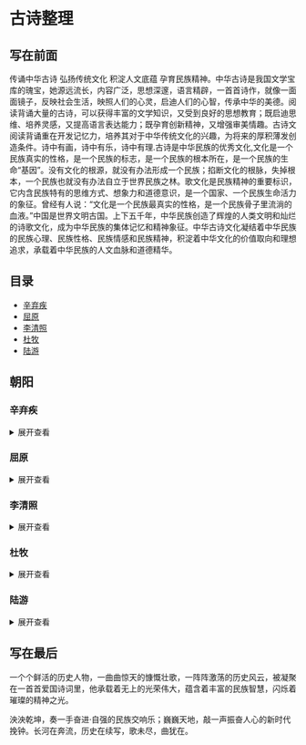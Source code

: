 # 古诗整理
## 写在前面
传诵中华古诗 弘扬传统文化 积淀人文底蕴 孕育民族精神。中华古诗是我国文学宝库的瑰宝，她源远流长，内容广泛，思想深邃，语言精辟，一首首诗作，就像一面面镜子，反映社会生活，映照人们的心灵，启迪人们的心智，传承中华的美德。阅读背诵大量的古诗，可以获得丰富的文学知识，又受到良好的思想教育；既启迪思维、培养灵感，又提高语言表达能力；既孕育创新精神，又增强审美情趣。古诗文阅读背诵重在开发记忆力，培养其对于中华传统文化的兴趣，为将来的厚积薄发创造条件。诗中有画，诗中有乐，诗中有理.古诗是中华民族的优秀文化,文化是一个民族真实的性格，是一个民族的标志，是一个民族的根本所在，是一个民族的生命“基因”。没有文化的根源，就没有办法形成一个民族；掐断文化的根脉，失掉根本，一个民族也就没有办法自立于世界民族之林。歌文化是民族精神的重要标识，它内含民族特有的思维方式、想象力和道德意识，是一个国家、一个民族生命活力的象征。曾经有人说：“文化是一个民族最真实的性格，是一个民族骨子里流淌的血液。”中国是世界文明古国。上下五千年，中华民族创造了辉煌的人类文明和灿烂的诗歌文化，成为中华民族的集体记忆和精神象征。中华古诗文化凝结着中华民族的民族心理、民族性格、民族情感和民族精神，积淀着中华文化的价值取向和理想追求，承载着中华民族的人文血脉和道德精华。
## 目录
- [辛弃疾](#辛弃疾)
- [屈原](#屈原)
- [李清照](#李清照)
- [杜牧](#杜牧)
- [陆游](#陆游)

## 朝阳
### 辛弃疾
<details>
<summary>展开查看</summary>
<pre><code>

#### 人物简介
辛弃疾（1140年5月28日－1207年10月3日），原字坦夫，后改字幼安，中年后别号稼轩，山东东路济南府历城县（今山东省济南市历城区）人。
南宋官员、将领、文学家，豪放派词人，有“词中之龙”之称。与苏轼合称“苏辛”，与李清照并称“济南二安”。

---

#### 《菩萨蛮·书江西造口壁》
菩萨蛮·书江西造口壁 
宋 · 辛弃疾

郁孤台下清江水，中间多少行人泪？西北望长安，可怜无数山。
青山遮不住，毕竟东流去。江晚正愁余，山深闻鹧鸪。

##### 写作背景
这首词写于1176年，当时辛弃疾南归来十余年，在江西担任刑法狱颂方面的官吏，经常巡回往复于湖南、江西等地。
一天，辛弃疾来到造口，俯瞰不舍昼夜流逝而去的江水，词人的思绪也似这江水般波澜起伏，绵延不绝，于是写下了这首词。

##### 赏析
辛弃疾此首《菩萨蛮》，用极高明之比兴艺术，写极深沉之爱国情思，无愧为词中瑰宝。
是南宋词人辛弃疾爱国主义诗篇的代表作之一,词中倾诉了诗人壮志难酬的悲愤和力图恢复国家统一的爱国热情.
本文从此词的创作背景和赏析来体会辛弃疾的忧患意识和宏声镗鎝感人肺腑爱国主义情怀.

#### 《破阵子·为陈同甫赋壮词以寄之》
破阵子·为陈同甫赋壮词以寄之 
宋 · 辛弃疾

醉里挑灯看剑，梦回吹角连营。八百里分麾下炙，五十弦翻塞外声，沙场秋点兵。
马作的卢飞快，弓如霹雳弦惊。了却君王天下事，赢得生前身后名。可怜白发生！

##### 写作背景
这首词当作于作者失意闲居信州（今江西上饶）之时。

##### 赏析
这是辛弃疾寄好友陈亮(陈同甫)的一首词，词中
回顾了他当年在山东和耿京一起领导义军抗击金兵的
情形，描绘了义军雄壮的军容和英勇战斗的场面，也
表现了作者不能实现收复中原的理想的悲愤心情。

</code></pre>
</details>

### 屈原
<details>
<summary>展开查看</summary>
<pre><code>

#### 人物简介
屈原（约公元前340—公元前278年），芈姓，屈氏，名平，字原，又自云名正则，字灵均，出生于楚国丹阳秭归（今湖北宜昌），
战国时期楚国诗人、政治家 刘向辑《楚辞》收录其作品二十余篇，主要有《离骚》《九章》《天问》《九歌》等。

---

#### 《九歌·国殇》
九歌·国殇 
先秦 · 屈原

操吴戈兮被犀甲，车错毂兮短兵接。
旌蔽日兮敌若云，矢交坠兮士争先。
凌余阵兮躐余行，左骖殪兮右刃伤。
霾两轮兮絷四马，援玉枹兮击鸣鼓。
天时怼兮威灵怒，严杀尽兮弃原野。
出不入兮往不反，平原忽兮路超远。
带长剑兮挟秦弓，首身离兮心不惩。
诚既勇兮又以武，终刚强兮不可凌。
身既死兮神以灵，魂魄毅兮为鬼雄。

##### 写作背景
秦楚交恶，楚国曾和秦国发生多次战争，都是秦胜而楚败。在屈原生前，楚国就有15万以上的将士在与秦军的血战中横死疆场。
古代将尚未成年（不足20岁）而夭折的人称为殇，也用以指未成丧礼的无主之鬼。
在秦楚战争中，战死疆场的楚国将士因是战败者，故而也只能暴尸荒野，无人替这些为国战死者操办丧礼，进行祭祀。
正是在这背景下，放逐之中的屈原创作了这一不朽名篇。

##### 赏析
《九歌·国殇》取民间“九歌”之祭奠之意，以哀悼死难的爱国将士，追悼和礼赞为国捐躯的楚国将士的亡灵。
乐歌分为两节，先是描写在一场短兵相接的战斗中，楚国将士奋死抗敌的壮烈场面，继而颂悼他们为国捐躯的高尚志节。
以饱含情感的笔触，讴歌死难将士。而在这种抒写中，作者那热爱家国的炽烈情感，表现得淋漓尽致。
屈原此作在颂悼阵亡将士的同时，也隐隐表达了对洗雪国耻的渴望，对正义事业必胜的信念，从此意义上说，他的思想是与楚国广大人民息息相通的。

#### 《离骚》
离骚 
先秦 · 屈原

帝高阳之苗裔兮，朕皇考曰伯庸。
摄提贞于孟陬兮，惟庚寅吾以降。
皇览揆余初度兮，肇锡余以嘉名。
名余曰正则兮，字余曰灵均。
纷吾既有此内美兮，又重之以修能。
扈江离与辟芷兮，纫秋兰以为佩。
汩余若将不及兮，恐年岁之不吾与。
朝搴阰之木兰兮，夕揽洲之宿莽。
日月忽其不淹兮，春与秋其代序。
惟草木之零落兮，恐美人之迟暮。
不抚壮而弃秽兮，何不改乎此度
乘骐骥以驰骋兮，来吾道夫先路！
昔三后之纯粹兮，固众芳之所在。
杂申椒与菌桂兮，岂惟纫夫蕙茝！
彼尧、舜之耿介兮，既遵道而得路。
何桀纣之昌披兮，夫唯捷径以窘步。
惟夫党人之偷乐兮，路幽昧以险隘
岂余身之惮殃兮，恐皇舆之败绩。
忽奔走以先后兮，及前王之踵武。
荃不查余之中情兮，反信谗而齌怒。
余固知謇謇之为患兮，忍而不能舍也。
指九天以为正兮，夫唯灵修之故也。
曰黄昏以为期兮，羌中道而改路。
初既与余成言兮，后悔遁而有他。
余既不难夫离别兮，伤灵修之数化。
余既滋兰之九畹兮，又树蕙之百亩。
畦留夷与揭车兮，杂杜衡与芳芷。
冀枝叶之峻茂兮，愿俟时乎吾将刈。
虽萎绝其亦何伤兮，哀众芳之芜秽。
众皆竞进以贪婪兮，凭不厌乎求索。
羌内恕己以量人兮，各兴心而嫉妒。
忽驰骛以追逐兮，非余心之所急。
老冉冉其将至兮，恐修名之不立。
朝饮木兰之坠露兮，夕餐秋菊之落英。
苟余情其信姱以练要兮，长顑颔亦何伤。
掔木根以结茝兮，贯薜荔之落蕊。
矫菌桂以纫蕙兮，索胡绳之纚纚。
謇吾法夫前修兮，非世俗之所服。
虽不周于今之人兮，愿依彭咸之遗则。
长太息以掩涕兮，哀民生之多艰。
余虽好修姱以鞿羁兮，謇朝谇而夕替。
既替余以蕙纕兮，又申之以揽茝。
亦余心之所善兮，虽九死其犹未悔。
怨灵修之浩荡兮，终不察夫民心。
众女嫉余之蛾眉兮，谣诼谓余以善淫。
固时俗之工巧兮，偭规矩而改错
背绳墨以追曲兮，竞周容以为度
忳郁邑余侘傺兮，吾独穷困乎此时也。
宁溘死以流亡兮，余不忍为此态也。
鸷鸟之不群兮，自前世而固然。
何方圜之能周兮，夫孰异道而相安？
屈心而抑志兮，忍尤而攘诟。
伏清白以死直兮，固前圣之所厚。
悔相道之不察兮，延伫乎吾将反。
回朕车以复路兮，及行迷之未远。
步余马于兰皋兮，驰椒丘且焉止息。
进不入以离尤兮，退将复修吾初服。
制芰荷以为衣兮，集芙蓉以为裳。
不吾知其亦已兮，苟余情其信芳。
高余冠之岌岌兮，长余佩之陆离。
芳与泽其杂糅兮，唯昭质其犹未亏。
忽反顾以游目兮，将往观乎四荒。
佩缤纷其繁饰兮，芳菲菲其弥章。
民生各有所乐兮，余独好修以为常。
虽体解吾犹未变兮，岂余心之可惩。
女嬃之婵媛兮，申申其詈予。
曰：“鲧婞直以亡身兮，终然夭乎羽之野。
汝何博謇而好修兮，纷独有此姱节。
薋菉葹以盈室兮，判独离而不服。
众不可户说兮，孰云察余之中情。
世并举而好朋兮，夫何茕独而不予听？
依前圣以节中兮，喟凭心而历兹。
济沅、湘以南征兮，就重华而敶词：
启《九辩》与《九歌》兮，夏康娱以自纵。
不顾难以图后兮，五子用失乎家衖。
羿淫游以佚畋兮，又好射夫封狐。
固乱流其鲜终兮，浞又贪夫厥家。
浇身被服强圉兮，纵欲而不忍。
日康娱而自忘兮，厥首用夫颠陨。
夏桀之常违兮，乃遂焉而逢殃。
后辛之菹醢兮，殷宗用而不长。
汤、禹俨而祗敬兮，周论道而莫差。
举贤才而授能兮，循绳墨而不颇。
皇天无私阿兮，览民德焉错辅。
夫维圣哲以茂行兮，苟得用此下土。
瞻前而顾后兮，相观民之计极。
夫孰非义而可用兮？孰非善而可服？
阽余身而危死兮，览余初其犹未悔。
不量凿而正枘兮，固前修以菹醢。
曾歔欷余郁邑兮，哀朕时之不当。
揽茹蕙以掩涕兮，沾余襟之浪浪。
跪敷衽以陈辞兮，耿吾既得此中正。
驷玉虬以桀鹥兮，溘埃风余上征。
朝发轫于苍梧兮，夕余至乎县圃。
欲少留此灵琐兮，日忽忽其将暮。
吾令羲和弭节兮，望崦嵫而勿迫。
路漫漫其修远兮，吾将上下而求索。
饮余马于咸池兮，总余辔乎扶桑。
折若木以拂日兮，聊逍遥以相羊。
前望舒使先驱兮，后飞廉使奔属。
鸾皇为余先戒兮，雷师告余以未具。
吾令凤鸟飞腾兮，继之以日夜。
飘风屯其相离兮，帅云霓而来御。
纷总总其离合兮，斑陆离其上下。
吾令帝阍开关兮，倚阊阖而望予。
时暧暧其将罢兮，结幽兰而延伫。
世溷浊而不分兮，好蔽美而嫉妒。
朝吾将济于白水兮，登阆风而绁马。
忽反顾以流涕兮，哀高丘之无女。
溘吾游此春宫兮，折琼枝以继佩。
及荣华之未落兮，相下女之可诒。
吾令丰隆乘云兮，求宓妃之所在。
解佩纕以结言兮，吾令謇修以为理。
纷总总其离合兮，忽纬繣其难迁。
夕归次于穷石兮，朝濯发乎洧盘。
保厥美以骄傲兮，日康娱以淫游。
虽信美而无礼兮，来违弃而改求。
览相观于四极兮，周流乎天余乃下。
望瑶台之偃蹇兮，见有娀之佚女。
吾令鸩为媒兮，鸩告余以不好。
雄鸠之鸣逝兮，余犹恶其佻巧。
心犹豫而狐疑兮，欲自适而不可。
凤皇既受诒兮，恐高辛之先我。
欲远集而无所止兮，聊浮游以逍遥。
及少康之未家兮，留有虞之二姚。
理弱而媒拙兮，恐导言之不固。
世溷浊而嫉贤兮，好蔽美而称恶。
闺中既以邃远兮，哲王又不寤。
怀朕情而不发兮，余焉能忍而与此终古？
索琼茅以筳篿兮，命灵氛为余占之。
曰：“两美其必合兮，孰信修而慕之？
思九州之博大兮，岂惟是其有女？”
曰：“勉远逝而无狐疑兮，孰求美而释女？
何所独无芳草兮，尔何怀乎故宇？”
世幽昧以昡曜兮，孰云察余之善恶？
民好恶其不同兮，惟此党人其独异！
户服艾以盈要兮，谓幽兰其不可佩。
览察草木其犹未得兮，岂珵美之能当？
苏粪壤以充祎兮，谓申椒其不芳。
欲从灵氛之吉占兮，心犹豫而狐疑。
巫咸将夕降兮，怀椒糈而要之。
百神翳其备降兮，九疑缤其并迎。
皇剡剡其扬灵兮，告余以吉故。
曰：“勉升降以上下兮，求矩矱之所同。
汤、禹俨而求合兮，挚、咎繇而能调。
苟中情其好修兮，又何必用夫行媒？
说操筑于傅岩兮，武丁用而不疑。
吕望之鼓刀兮，遭周文而得举。
宁戚之讴歌兮，齐桓闻以该辅。
及年岁之未晏兮，时亦犹其未央。
恐鹈鴃之先鸣兮，使夫百草为之不芳。”
何琼佩之偃蹇兮，众薆然而蔽之。
惟此党人之不谅兮，恐嫉妒而折之。
时缤纷其变易兮，又何可以淹留？
兰芷变而不芳兮，荃蕙化而为茅。
何昔日之芳草兮，今直为此萧艾也？
岂其有他故兮，莫好修之害也！
余以兰为可恃兮，羌无实而容长。
委厥美以从俗兮，苟得列乎众芳。
椒专佞以慢慆兮，樧又欲充夫佩帏。
既干进而务入兮，又何芳之能祗？
固时俗之流从兮，又孰能无变化？
览椒兰其若兹兮，又况揭车与江离？
惟兹佩之可贵兮，委厥美而历兹。
芳菲菲而难亏兮，芬至今犹未沬。
和调度以自娱兮，聊浮游而求女。
及余饰之方壮兮，周流观乎上下。
灵氛既告余以吉占兮，历吉日乎吾将行。
折琼枝以为羞兮，精琼爢以为粻。
为余驾飞龙兮，杂瑶象以为车。
何离心之可同兮？吾将远逝以自疏。
邅吾道夫昆仑兮，路修远以周流。
扬云霓之晻蔼兮，鸣玉鸾之啾啾。
朝发轫于天津兮，夕余至乎西极。
凤皇翼其承旗兮，高翱翔之翼翼。
忽吾行此流沙兮，遵赤水而容与。
麾蛟龙使梁津兮，诏西皇使涉予。
路修远以多艰兮，腾众车使径待。
路不周以左转兮，指西海以为期。
屯余车其千乘兮，齐玉轪而并驰。
驾八龙之婉婉兮，载云旗之委蛇。
抑志而弭节兮，神高驰之邈邈。
奏《九歌》而舞《韶》兮，聊假日以偷乐。
陟升皇之赫戏兮，忽临睨夫旧乡。
仆夫悲余马怀兮，蜷局顾而不行。
乱曰：已矣哉！
国无人莫我知兮，又何怀乎故都！
既莫足与为美政兮，吾将从彭咸之所居！

##### 写作背景
据记，《离骚》应当作于屈原放逐之后。今人对此说法不一，有说作于楚怀王时屈原被疏远后，迄无定论。写作时间当在秋天。

##### 赏析
《离骚》作为长篇巨制，所表现的思想内容极其丰富，主要可概括为两个方面。
一是描述了诗人和当朝统治者的矛盾，即理想与现实的对立；二是描述了诗人心灵的痛苦和纠结，进取和退隐的矛盾。
从开头至“岂余心之可惩”，是以独白和自我形象的出现开始。诗人先自叙高贵的身世，表示自己具有与生俱来的“内美”。
再叙自己的道德和才干，具有先天禀赋，又有后天修养，早就该立志献身干一番大事业。
接着叙述对楚怀王的期望，期望他修明法度，驾上骏马奔驰向前，诗人愿为楚国的变法图新作一个开路的先驱者。
可是当时楚国统治集团内部却存在着革新和守旧两派的斗争。诗人举出贤君激励怀王效法，举出暴君的做法警戒怀王。
但由于怀王昏聩守旧，弃约变心，结果是“党人”猖獗，世风腐败，连诗人精心培养的人才，也都从俗变节。
诗人陷入孤立无援的境地，遭遇排斥。面临险恶的政治环境，诗人曾产生过退隐的念头，但最后仍表示为坚持正义而九死不悔，决心坚守自己修洁的美德和高尚的情操。
从“女媭之婵嫒兮”至“余焉能忍与此终古”，是以女媭形象的出现开始，由现实境界转入虚拟的幻想境界。
女嬃看诗人如此痛苦，异常激愤，她从爱护诗人的愿望出发，劝诫诗人应当以鲧的悲剧为戒。
在没有是非曲直的社会里，忠贞不会见容于世，甚至会遭杀身之祸。因而要他不要那般耿介，而要明哲保身，随波逐流。
诗人听后不以为然，并未动摇信念。女媭不能真正理解诗人，这表明人间已无知音。
于是诗人便向超现实的境界去追求真理。他渡过沅湘，向舜帝重华陈辞，历数夏商周数代王朝的兴亡事例，陈诉肺腑，表明自己的“美政”理想。
他为自己壮志未遂而叹息流泪，即使身死但坚持理想的决心不变。
陈辞完毕后转而借幻想的形式遨游天地，上下求索，以寻找志同道合的知己和实现理想的途径。
最后上下寻求全归于失败。天上人间，都是一样“溷浊”，蔽美称恶，嫉贤妒能。
从“索藑茅以筵篿兮”至“蜷局顾而不行”，是从灵氛、巫咸形象的出现开始。
诗人周游求索，扣阍求女，相继失败之后，满怀孤愤，便向神巫灵氛问卜，再请巫咸降神。
灵氛和巫咸都启示他远行，择明君而事，实现自己的理想，并告诫他要及早行动，不要犹疑不决。
诗人确信自己留在楚国毫无出路。于是，他按照灵氛的吉占和指引的出路去选择吉日良辰。发轫去国，再次进入了“浮游求女”“周流上下”的幻游境界。
诗人经历了一番漫长而艰难的道路远行。就在他驱使神灵、驾驭龙凤、远走高飞、乐舞娱兴、自适惬意、忘掉一切之际，却忽然望见了。
</code></pre>
</details>

### 李清照
<details>
<summary>展开查看</summary>
<pre><code>

#### 人物简介
李清照（1084年3月13日～1155年5月12日），号易安居士，汉族，山东省济南章丘人。宋代（南北宋之交）女词人，婉约词派代表，有“千古第一才女”之称。

---

#### 《蝶恋花·上巳召亲族》
蝶恋花·上巳召亲族 
宋 · 李清照

永夜恹恹欢意少。空梦长安，认取长安道。为报今年春色好。花光月影宜相照。
随意杯盘虽草草。酒美梅酸，恰称人怀抱。醉里插花花莫笑。可怜春似人将老。

##### 写作背景
《蝶恋花·上巳召亲族》的创作时间背景在史学界无定论，大多数学者认为当是李清照南渡后的作品。

##### 赏析
《蝶恋花·上巳召亲族》此词上片首韵“永夜恹恹欢意少”，采用一起入情、开门见山的手法。
南渡以后，政局动荡，金兵不断攻迫，忧国伤时的激越情绪，使清照隽永含蓄的风格，一变而为沉郁苍凉。
上巳虽是传统的水边修禊节日，词人此时心情不愉，入手即表明此意。
《蝶恋花》是一首六十字的令词，这首词题是“上巳召亲族”，带含丰富的思想内容，深厚的感伤情绪，写得委婉曲折，层层深入而笔意浑成，具有长调铺叙的气势。
写出作者的国破家亡之恨，寄寓词人对国家社稷的赤子之情。

#### 《添字丑奴儿·窗前谁种芭蕉树》
添字丑奴儿·窗前谁种芭蕉树 
宋 · 李清照

窗前谁种芭蕉树，阴满中庭。阴满中庭。叶叶心心，舒卷有余情。
伤心枕上三更雨，点滴霖霪。点滴霖霪。愁损北人，不惯起来听。

##### 写作背景
这首词应是李清照在宋高宗建炎三年（1129年）其夫赵明诚死后南渡时所作。
作者因见雨打芭蕉，触景伤怀，使得她想起失去的家园，死去的丈夫，想到动荡不安的时局和苟且无能的赵构小朝廷，想到不知何时才能“相将过淮水”，更加无法入睡。
在这种场景下，作者写下了这首《添字丑奴儿》词，以表达她思念故国、故乡的深情。

##### 赏析
《添字丑奴儿·窗前谁种芭蕉树》通过雨打芭蕉引起的愁思，表达作者思念故国、故乡的深情。
上片咏物，借芭蕉展心，反衬自己愁怀永结、郁郁寡欢的心情和意绪。首句“窗前谁种芭蕉树”，似在询问，似在埋怨，无人回答，也无须回答。
然而通过这一设问，自然而然地将读者的视线引向南方特有的芭蕉庭院。接着，再抓住芭蕉叶心长卷、叶大多荫的特点加以咏写。
上阕从视觉入手，生动地写出芭蕉的树阴遮满中庭，叶片舒展，蕉心卷缩的景象；下阕从听觉入手，写夜雨打在芭蕉上，声声入耳，使本来就辗转不眠的词人更加愁伤。
全词篇幅虽短，但意境含蓄蕴藉，语言明白晓畅，韵律参差错落，手法多样，运笔轻灵，情思沉切，体现出李清照词语新意隽、顿挫有致的特点。

#### 《夏日绝句》
夏日绝句 
宋 · 李清照

生当作人杰，死亦为鬼雄。
至今思项羽，不肯过江东。

##### 写作背景
靖康之变后，李清照之夫赵明诚出任建康知府。一天夜里，城中爆发叛乱，赵明诚不思平叛，反而临阵脱逃。
南宋建炎三年（1129）三月，赵明诚罢守建康，与李清照“具舟上芜湖，入姑孰，将卜居赣水上”（《金石录后序》）。
四、五月间舟过乌江时，李清照有感于项羽的悲壮，创作此诗。同时，也有暗讽南宋王朝和自己丈夫之意。

##### 赏析
《夏日绝句》是一首借古讽今、抒发悲愤的怀古诗。
诗的前两句，语出惊人，直抒胸臆，提出人“生当作人杰”，为国建功立业，报效朝廷；“死”也应该做“鬼雄”，方才不愧于顶天立地的好男儿。
深深的爱国之情喷涌出来，震撼人心。最后两句，诗人通过歌颂项羽的悲壮之举来讽刺南宋当权者不思进取、苟且偷生的无耻行径。
整首诗起调高亢，鲜明地提出了人生的价值取向：人活着就要作人中的豪杰，为国家建功立业；死也要为国捐躯，成为鬼中的英雄。
爱国激情，溢于言表，在当时确有振聋发聩的作用。

</code></pre>
</details>

### 杜牧
<details>
<summary>展开查看</summary>
<pre><code>

#### 人物简介
杜牧（公元803－约852年），字牧之，号樊川居士，汉族，京兆万年（今陕西西安）人，唐代诗人。
杜牧人称“小杜”，以别于杜甫。与李商隐并称“小李杜”。因晚年居长安南樊川别墅，故后世称“杜樊川”，著有《樊川文集》。

---

#### 《泊秦淮》
泊秦淮
杜牧

烟笼寒水月笼沙，夜泊秦淮近酒家。
商女不知亡国恨，隔江犹唱后庭花。

##### 写作背景
此诗作于江宁 (今南京)，具体写作时间未详。
秦淮河经过金陵城内流入长江，六朝以来为游览胜地，诗人夜泊秦淮闻歌女唱陈后主时流行的颓靡歌曲，不禁触景生情

##### 赏析
前两句写秦淮夜景，盖流经城市中心的河流，两岸是商业区和 “红灯区”集中的地带，两岸都有 “酒家”，月夜上灯后，景色自胜日间。
近人朱自清、俞平伯各有一篇 《桨声灯影中的秦淮河》，蜚声文坛，亦得历史与江山之助也。
而本篇一开始即写 “夜泊”，及秦淮夜景 “烟笼寒水月笼沙”，可知不是偶然的。
月下沙岸尤明，水上则弥漫着一层轻纱似的烟雾，写景空灵细腻且有唱叹意味。
有人说此句 “写景萧寥冷寂，泊舟处当非繁华喧闹之处”，恐未必然后两句写闻歌有感，秦淮河不宽，故在舟中可以清楚地听到岸上的歌声。
唐崔令钦 《教坊记》 录有 《后庭花》 曲，可见唐时尚在流行六代兴亡之感慨，忧国忧民之情怀，一时涌向心头。
诗只言 “商女不知亡国恨”，而那些座中颇有身份的听众呢，也不言而喻，则世风之日下，时局之可忧，亦见于言外。
旨意委婉，感慨转觉深沉。沈德潜、管世铭等均推此诗为唐人七绝之绝唱，乃至压卷之作。

#### 《赤壁》
赤壁
杜牧

折戟沉沙铁未销，自将磨洗认前朝。
东风不与周郎便，铜雀春深锁二乔

##### 赏析
折戟沉沙铁未销，自将磨洗认前朝。”这两句意为折断的战戟沉在泥沙中并未被销蚀，自己将它磨洗后认出是前朝遗物。
在这里，这两句描写看似平淡实为不平。沙里沉埋着断戟，点出了此地曾有过历史风云。战戟折断沉沙却未被销蚀，暗含着岁月流逝而物是人非之感。
正是由于发现了这一件沉埋江底六百多年，锈迹斑斑的“折戟”，使得诗人思绪万千，因此他要磨洗干净出来辨认一番，发现原来是赤壁之战遗留下来的兵器。
这样前朝的遗物又进一步引发作者浮想联翩的思绪，为后文抒怀作了很好的铺垫。
“东风不与周郎便，铜雀春深锁二乔。”这后两句久为人们所传诵的佳句，意为倘若当年东风不帮助周瑜的话，那么铜雀台就会深深地锁住东吴二乔了。
这里涉及到历史上著名的赤壁之战。
在赤壁战役中，周瑜主要是用火攻战胜了数量上远远超过己方的敌人，而其能用火攻则是因为在决战的时刻，恰好刮起了强劲的东风，
所以诗人评论这次战争成败的原因，只选择当时的胜利者—周郎和他倚以致胜的因素—东风来写，而且因为这次胜利的关键，最后不能不归到东风，所以又将东风放在更主要的地位上。
但他并不从正面来描摹东风如何帮助周郎取得了胜利，却从反面落笔：假使这次东风不给周郎以方便，那么，胜败双方就要易位，历史形势将完全改观。
因此，接着就写出假想中曹军胜利，孙、刘失败之后的局面。但又不直接铺叙政治军事情势的变迁，而只间接地描绘两个东吴著名美女将要承受的命运。
如果曹操成了胜利者，那么，大乔和小乔就必然要被抢去，关在铜雀台上，以供他享受了。
这里的铜雀台，就表现了曹操风流的一面，又言“春深”更加深了风流韵味，最后再用一个“锁”字，进一步突显其金屋藏娇之意。
把硝烟弥漫的战争胜负写得很是蕴藉。

</code></pre>
</details>

### 陆游
<details>
<summary>展开查看</summary>
<pre><code>

#### 人物简介
陆游，宋代爱国诗人、词人。字务观，号放翁，越州山阴（今浙江绍兴）人。
有《剑南诗稿》《渭南文集》《南唐书》《老学庵笔记》《放翁词》《渭南词》等数十个文集。

---

#### 《秋夜将晓出篱门迎凉有感二首·其二》
秋夜将晓出篱门迎凉有感二首·其二 
宋 · 陆游

三万里河东入海，五千仞岳上摩天。
遗民泪尽胡尘里，南望王师又一年。

##### 写作背景
这组爱国主义诗篇作于宋光宗绍熙三年（1192年）的秋天，当时陆游已经六十八岁，罢归山阴（今浙江绍兴）故里已经四年。
但平静的村居生活并不能使老人的心平静下来。南宋时期，金兵占领了中原地区。诗人作此诗时，中原地区已沦陷于金人之手六十多年了。
此时爱国诗人陆游被罢斥归故乡，在山阴乡下向往着中原地区的大好河山，也惦念着中原地区的人民，盼望宋朝能够尽快收复中原，实现统一。

##### 赏析
《秋夜将晓出篱门迎凉有感二首·其二》是一首感怀诗，诗的前两句，大气磅礴，一纵一横、一山一水，写尽了祖国山川的壮丽瑰美。
然而，这山水虽好，却已落入金人之手。如此乐景哀情，更见诗人胸中的悲凉愤慨。
三、四两句，由景及人。"泪尽"二字，百转千回，道尽了沦陷区人民生活的辛酸，但他们仍不忘故国，一年又一年地盼着"王师"到来。
"又"字隐晦地表明了这期盼不过是徒然，王师不会到来。简单的一个字，却写尽了诗人对以"遗民"为代表的爱国之士的怜惜和对偏安一隅的南宋统治者的失望不满。
语短情重，最是回味。

#### 《十一月四日风雨大作》
十一月四日风雨大作 
宋 · 陆游

僵卧孤村不自哀，尚思为国戍轮台。
夜阑卧听风吹雨，铁马冰河入梦来。

##### 写作背景
陆游自南宋孝宗淳熙十六年（1189年）罢官后，闲居家乡山阴农村。此诗作于南宋光宗绍熙三年（1192年）十一月四日。
当时诗人已经68岁，虽然年迈，但爱国情怀丝毫未减，日夜思念报效祖国。
诗人收复国土的强烈愿望，在现实中已不可能实现，于是，在一个“风雨大作”的夜里，触景生情，由情生思，在梦中实现了自己金戈铁马驰骋中原的愿望。

##### 赏析
诗以“痴情化梦”的手法，深沉地表达了作者收复国土、报效祖国的壮志和那种“年既老而不衰”的矢志不渝精神，向读者展示了诗人的一片赤胆忠心。

#### 《示儿》
示儿 
宋 · 陆游

死去元知万事空，但悲不见九州同。
王师北定中原日，家祭无忘告乃翁。

##### 写作背景
《示儿》为陆游的绝笔诗，作于宋宁宗嘉定二年十二月（1210年1月）。
此时陆游八十五岁，一病不起，在临终前，给儿子们写下了这首诗。这既是诗人的遗嘱，也是诗人发出的最后的抗战号召。

##### 赏析
此诗是陆游爱国诗中的一首名篇。陆游一生致力于抗金斗争，一直希望能收复中原。虽然频遇挫折，却仍然未改变初衷。
从诗中可以领会到诗人的爱国激情是何等的执着、深沉、热烈、真挚。
也凝聚着诗人毕生的心事，诗人始终如一地抱着当时汉民族必然要光复旧物的信念，对抗战事业具有必胜的信心。
题目是“示儿”，相当于遗嘱。在短短的篇幅中，诗人披肝沥胆地嘱咐着儿子，无比光明磊落，激动人心。浓浓的爱国之情跃然纸上。

</code></pre>
</details>

## 写在最后
一个个鲜活的历史人物，一曲曲惊天的慷慨壮歌，一阵阵激荡的历史风云，被凝聚在一首首爱国诗词里，他承载着无上的光荣伟大，蕴含着丰富的民族智慧，闪烁着璀璨的精神之光。

泱泱乾坤，奏一手奋进·自强的民族交响乐；巍巍天地，敲一声振奋人心的新时代挽钟。长河在奔流，历史在续写，歌未尽，曲犹在。
